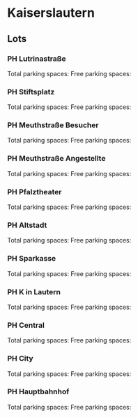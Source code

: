 # Kaiserslautern

## Lots

### PH Lutrinastraße

Total parking spaces: <Value topic="parken-dd/parken-dd/Kaiserslautern/kaiserslauternphlutrinastrasse/total"/>
Free parking spaces: <Value topic="parken-dd/parken-dd/Kaiserslautern/kaiserslauternphlutrinastrasse/free"/>

### PH Stiftsplatz

Total parking spaces: <Value topic="parken-dd/parken-dd/Kaiserslautern/kaiserslauternphstiftsplatz/total"/>
Free parking spaces: <Value topic="parken-dd/parken-dd/Kaiserslautern/kaiserslauternphstiftsplatz/free"/>

### PH Meuthstraße Besucher

Total parking spaces: <Value topic="parken-dd/parken-dd/Kaiserslautern/kaiserslauternphmeuthstrassebesucher/total"/>
Free parking spaces: <Value topic="parken-dd/parken-dd/Kaiserslautern/kaiserslauternphmeuthstrassebesucher/free"/>

### PH Meuthstraße Angestellte

Total parking spaces: <Value topic="parken-dd/parken-dd/Kaiserslautern/kaiserslauternphmeuthstrasseangestellte/total"/>
Free parking spaces: <Value topic="parken-dd/parken-dd/Kaiserslautern/kaiserslauternphmeuthstrasseangestellte/free"/>

### PH Pfalztheater

Total parking spaces: <Value topic="parken-dd/parken-dd/Kaiserslautern/kaiserslauternphpfalztheater/total"/>
Free parking spaces: <Value topic="parken-dd/parken-dd/Kaiserslautern/kaiserslauternphpfalztheater/free"/>

### PH Altstadt

Total parking spaces: <Value topic="parken-dd/parken-dd/Kaiserslautern/kaiserslauternphaltstadt/total"/>
Free parking spaces: <Value topic="parken-dd/parken-dd/Kaiserslautern/kaiserslauternphaltstadt/free"/>

### PH Sparkasse

Total parking spaces: <Value topic="parken-dd/parken-dd/Kaiserslautern/kaiserslauternphsparkasse/total"/>
Free parking spaces: <Value topic="parken-dd/parken-dd/Kaiserslautern/kaiserslauternphsparkasse/free"/>

### PH K in Lautern

Total parking spaces: <Value topic="parken-dd/parken-dd/Kaiserslautern/kaiserslauternphkinlautern/total"/>
Free parking spaces: <Value topic="parken-dd/parken-dd/Kaiserslautern/kaiserslauternphkinlautern/free"/>

### PH Central

Total parking spaces: <Value topic="parken-dd/parken-dd/Kaiserslautern/kaiserslauternphcentral/total"/>
Free parking spaces: <Value topic="parken-dd/parken-dd/Kaiserslautern/kaiserslauternphcentral/free"/>

### PH City

Total parking spaces: <Value topic="parken-dd/parken-dd/Kaiserslautern/kaiserslauternphcity/total"/>
Free parking spaces: <Value topic="parken-dd/parken-dd/Kaiserslautern/kaiserslauternphcity/free"/>

### PH Hauptbahnhof

Total parking spaces: <Value topic="parken-dd/parken-dd/Kaiserslautern/kaiserslauternphhauptbahnhof/total"/>
Free parking spaces: <Value topic="parken-dd/parken-dd/Kaiserslautern/kaiserslauternphhauptbahnhof/free"/>


